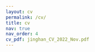 ```yaml
---
layout: cv
permalink: /cv/
title: cv
nav: true
nav_order: 4
cv_pdf: jinghan_CV_2022_Nov.pdf
---
```

